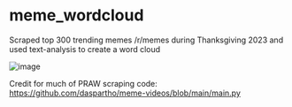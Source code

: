 # meme_wordcloud
Scraped top 300 trending memes /r/memes during Thanksgiving 2023 and used text-analysis to create a word cloud

![image](https://github.com/hifive1278/meme_wordcloud/assets/106018830/149e32d3-403b-4701-b64d-ba5e03adacc2)

Credit for much of PRAW scraping code: https://github.com/daspartho/meme-videos/blob/main/main.py
